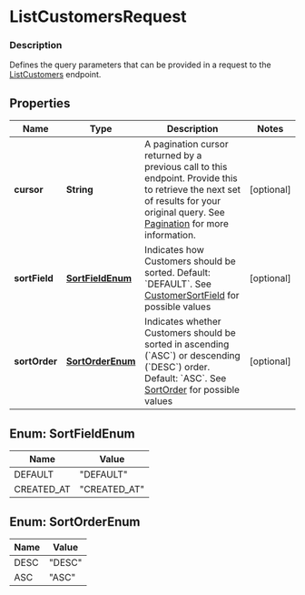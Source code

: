 
# ListCustomersRequest

### Description

Defines the query parameters that can be provided in a request to the [ListCustomers](#endpoint-listcustomers) endpoint.

## Properties
Name | Type | Description | Notes
------------ | ------------- | ------------- | -------------
**cursor** | **String** | A pagination cursor returned by a previous call to this endpoint. Provide this to retrieve the next set of results for your original query.  See [Pagination](/basics/api101/pagination) for more information. |  [optional]
**sortField** | [**SortFieldEnum**](#SortFieldEnum) | Indicates how Customers should be sorted. Default: &#x60;DEFAULT&#x60;. See [CustomerSortField](#type-customersortfield) for possible values |  [optional]
**sortOrder** | [**SortOrderEnum**](#SortOrderEnum) | Indicates whether Customers should be sorted in ascending (&#x60;ASC&#x60;) or descending (&#x60;DESC&#x60;) order. Default: &#x60;ASC&#x60;. See [SortOrder](#type-sortorder) for possible values |  [optional]


<a name="SortFieldEnum"></a>
## Enum: SortFieldEnum
Name | Value
---- | -----
DEFAULT | &quot;DEFAULT&quot;
CREATED_AT | &quot;CREATED_AT&quot;


<a name="SortOrderEnum"></a>
## Enum: SortOrderEnum
Name | Value
---- | -----
DESC | &quot;DESC&quot;
ASC | &quot;ASC&quot;



